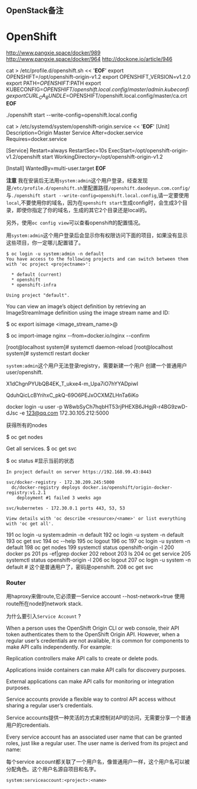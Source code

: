 OpenStack备注
----

# OpenShift
http://www.pangxie.space/docker/989
http://www.pangxie.space/docker/964
http://dockone.io/article/946


cat > /etc/profile.d/openshift.sh << '__EOF__'
export OPENSHIFT=/opt/openshift-origin-v1.2
export OPENSHIFT_VERSION=v1.2.0
export PATH=$OPENSHIFT:$PATH
export KUBECONFIG=$OPENSHIFT/openshift.local.config/master/admin.kubeconfig
export CURL_CA_BUNDLE=$OPENSHIFT/openshift.local.config/master/ca.crt
__EOF__


./openshift start --write-config=openshift.local.config

cat > /etc/systemd/system/openshift-origin.service << '__EOF__'
[Unit]
Description=Origin Master Service
After=docker.service
Requires=docker.service
 
[Service]
Restart=always
RestartSec=10s
ExecStart=/opt/openshift-origin-v1.2/openshift start
WorkingDirectory=/opt/openshift-origin-v1.2
 
[Install]
WantedBy=multi-user.target
__EOF__


**注意**
我在安装后无法用`system:admin`这个用户登录，经查发现是`/etc/profile.d/openshift.sh`里配置路径`/openshift.daodeyun.com.config/`与`./openshift start --write-config=openshift.local.config`,请一定要使用`local`,不要使用你的域名，因为在`openshift start`生成config时，会生成3个目录，即使你指定了你的域名，生成的其它2个目录还是local的。

另外，使用`oc config view`可以查看openshift的配置情况。

用`system:admin`这个用户登录后会显示你有权限访问下面的项目，如果没有显示这些项目，你一定哪儿配置错了。


```
$ oc login -u system:admin -n default
You have access to the following projects and can switch between them with 'oc project <projectname>':

  * default (current)
  * openshift
  * openshift-infra

Using project "default".
```



You can view an image’s object definition by retrieving an ImageStreamImage definition using the image stream name and ID:

$ oc export isimage <image_stream_name>@<id>


$ oc import-image nginx --from=docker.io/nginx --confirm



[root@localhost system]# systemctl daemon-reload
[root@localhost system]# systemctl restart docker


`system:admin`这个用户无法登录registry，需要新建一个用户
创建一个普通用户user/openshift.     

X1dChgnPYUbQB4EK_T_ukxe4-m_Upa7iO7hYYADpiwI

QduhQicLcBYrihxC_pkQ-69O6PEJxOCXMZLHnTa6iKo

docker login -u user -p W8wbSyCh7hqbHT53rjPHEXB6JHgjR-r4BG9zwD-dJsc -e 123@qq.com 172.30.105.212:5000


获得所有的nodes

$ oc get nodes

Get all services.
$ oc get svc



$ oc status #显示当前的状态

```
In project default on server https://192.168.99.43:8443

svc/docker-registry - 172.30.209.245:5000
  dc/docker-registry deploys docker.io/openshift/origin-docker-registry:v1.2.1 
    deployment #1 failed 3 weeks ago

svc/kubernetes - 172.30.0.1 ports 443, 53, 53

View details with 'oc describe <resource>/<name>' or list everything with 'oc get all'.
```

191  oc login -u system:admin -n default
  192  oc login -u system -n default
  193  oc get svc
  194  oc --help
  195  oc logout
  196  oc
  197  oc login -u system -n default
  198  oc get nodes
  199  systemctl status openshift-origin -l
  200  docker ps
  201  ps -ef|grep docker
  202  reboot
  203  ls
  204  oc get service
  205  systemctl status openshift-origin -l
  206  oc logout
  207  oc login -u system -n default  # 这个是普通用户了，密码是openshift.
  208  oc get svc

### Router
用haproxy来做route,它必须要一Service account
 --host-network=true  使用route所在node的network stack.
 
 为什么要引入`Service Account` ?
 
 When a person uses the OpenShift Origin CLI or web console, their API token authenticates them to the OpenShift Origin API. However, when a regular user’s credentials are not available, it is common for components to make API calls independently. For example:

 Replication controllers make API calls to create or delete pods.

 Applications inside containers can make API calls for discovery purposes.

 External applications can make API calls for monitoring or integration purposes.

 Service accounts provide a flexible way to control API access without sharing a regular user’s credentials.

Service accounts提供一种灵活的方式来控制对API的访问，无需要分享一个普通用户的credentials.

Every service account has an associated user name that can be granted roles, just like a regular user. The user name is derived from its project and name:

每个service account都关联了一个用户名，像普通用户一样，这个用户名可以被分配角色。这个用户名源自项目和名字。

```
system:serviceaccount:<project>:<name>
```

